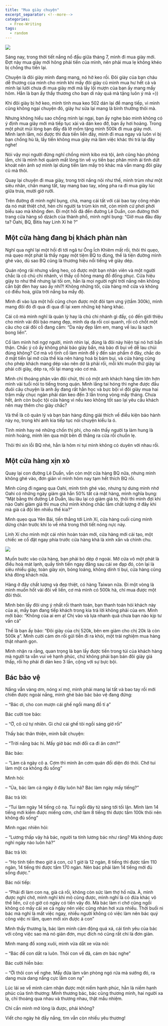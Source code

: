 ```yaml
---
title: "Mua giày chuyện"
excerpt_separator: <!--more-->
categories:
  - Free-Writing
tags:
  - random
---
```


![](assets/images/2020/06/2020-06-03-mua-giay-chuyen.webp)


Sáng nay, trong thời tiết nắng nổ đầu giữa tháng 7, mình đi mua giày mới. Đợt này mua giày mới hông phải tiền của mình, nên phải mua lẹ không khéo bị chồng thu tiền lại.

Chuyện là đôi giày mình đang mang, nó hở keo rồi. Đôi giày của bạn cháu dễ thương của mình cho mình khi mấy đôi giày cũ mình mua hư hết cả và mình lại lười chưa đi mua giày mới mà lầy lội mượn của bạn ấy mang mấy hôm. Hẳn là bạn ấy thấy thương cho bạn dì này quá mà tặng luôn ý mà =))

Khi đôi giày bị hở keo, mình tính mua keo 502 dán lại để mang tiếp, vì mình cũng không ngại chuyện đó, giày hư sửa lại mang là bình thường thôi mà.

Nhưng không hiểu sao chồng mình lại ngại, bạn ấy nghe bảo mình không có ý định mua giày mới mà tiếp tục xài và dán keo đỡ, bạn ấy hơi hoảng. Trong một phút mủi lòng bạn đấy đã lỡ mồm tặng mình 500k đi mua giày mới. Mình lanh lắm, nói được thì đưa tiền liền đây, mình đi mua ngay và luôn vì bị bạn chồng hù là, lấy tiền không mua giày mà làm việc khác thì trả lại đây nghe!

Nói vậy mọi người đừng nghĩ chồng mình kibo mà tội, ảnh cũng hào phóng lắm, chỉ là mình hơi quánh mất lòng tin về vụ tiền bạc phân minh ái tình dứt khoát nên ảnh sợ mình lại dùng tiền làm mấy trò khác mà vẫn mang đôi giày cũ mà thôi.

Quay lại chuyện đi mua giày, trong trời nắng nôi như thế, mình trùm như một siêu nhân, chân mang tất, tay mang bao tay, xông pha ra đi mua giày lúc giữa trưa, mười giờ rưỡi.

Trên đường đi mình nghĩ bụng, chà, mang cái tất với cái bao tay công nhận da nó mát thiệt chớ, hèn chi người ta trùm kín mít, còn mình cứ phơi phới biểu sao mà không đen. Đi một hồi đã đến đường Lê Duẩn, con đường thời trang cửa hàng số dzách của thành phố, mình nghĩ bụng: “Giờ mua đâu đây ta? Oahi, BQ, Bitis hay Linh Xí hè ?”

## Một cửa hàng đang bị khách phàn nàn
Nghĩ qua nghĩ lại một hồi đi tới ngã tư Ông Ích Khiêm mất rồi, thôi thì quẹo, mà quẹo một phát là thấy ngay một tiệm BQ to đùng, thế là tiện đường mình ghé vào, dù sao BQ cũng là thương hiệu nổi tiếng về giày dép.

Quán rộng rãi nhưng vắng heo, có được một bạn nhân viên và một người chắc là cô chủ chi nhánh, vì thấy cổ hông mang đồ đồng phục. Cửa hiệu giày to như thế nhưng lại tối om, hẳn là mọi người nghĩ trời nắng nên không cần bật đèn hay sao ấy nhỉ?! Không những tối, cửa hàng mở cửa và không có điều hoà, giữa trời nắng ba mấy độ.

Mình đi vào lựa một hồi cũng chọn được một đôi tạm ưng ý(tầm 300k), mình mang đôi đó đi qua đi qua đi lại xem những kệ hàng khác.

Cái cô mà mình nghĩ là quản lý hay là chủ chi nhánh gì đấy, có đến giới thiệu cho mình vài đôi bảo mang đẹp, mình dạ dạ rồi coi quanh, rồi cô chốt một câu cho cái đôi cỗ đang cầm: “Da này đẹp lắm em, mang về lau là sạch bong liền”.

Cổ làm mình hơi ngợ người, mình nhìn lại, đúng là đôi này hiện tại nó hơi bẩn thận. Chắc ý cô ấy không phải bảo giày bẩn, mà bảo đi bụi về dễ lau chùi đúng không? Cơ mà vô tình cổ làm mình để ý đến sản phẩm ở đây, chắc do ở mặt tiền lại mở cửa thế kia nên hàng hoá bị bám bụi, và cửa hàng cũng cho phép khách mang dép vào nên dơ là phải rồi, mỗi khi muốn thử giày lại phải cởi giày, dép ra, rồi lại mang vào cơ mà.

Mình chỉ thoáng phân vân đôi chút, thì có một anh khách hàng tầm lớn hơn mình vài tuổi nói to tiếng trong quán. Mình lắng tai hóng thì nghe được đầu đuôi câu chuyện là anh ấy đang rất hằn học và bực bội vì đôi giày mua hai trăm mấy chục ngàn phải dán keo đến 3 lần trong vòng mấy tháng. Chưa hết, ảnh còn buộc tội cửa hàng vì nếu keo không tốt sao lại yêu cầu khách nên may thêm cho giày chắc?

Và thế là cô quản lý và bạn bán hàng đứng giải thích về điều kiện bảo hành này nọ, trong khi anh kia tiếp tục nói chuyện kiểu la ó.

Tính mình hay né những chốn thị phi, cho nên thấy người ta làm hung là mình hoảng, mình lẻn qua một bên đi thẳng ra cửa rồi chuồn lẹ.

Thôi thì xin lỗi BQ nhé, hẳn là hôm ni tụi mình không có duyên với nhau rồi.

## Một cửa hàng xịn xò
Quay lại con đường Lê Duẩn, vẫn còn một cửa hàng BQ nữa, nhưng mình không ghé vào, đơn giản vì mình hôm nay tạm hết thích BQ rồi.

Mình cũng đi ngang qua Oahi, mình tính ghé vào, nhưng tự dưng mình nhớ Oahi có những ngày giảm giá hẳn 50% tất cả mặt hàng, mình nghĩa bụng: “Mặt bằng thì đường Lê Duẩn, lâu lâu lại có giảm giá to, thôi thì mình đợi khi nào Oahi giảm giá thì mua chứ mình không chắc lắm chất lượng ở đây khi mà giá cả đội lên nhiều thế kia?”

Mình quẹo qua Yên Bái, tiến thẳng tới Linh Xí, cửa hàng cuối cùng mình dừng chân trước khi lo về nhà trong thời tiết nóng nực này.

Linh Xí cho mình một cái nhìn hoàn toàn mới, cửa hàng mới cải tạo, một chiếc xe cổ đặt ngay phía trước cửa hàng khá là xinh xắn và chỉnh chu.

![](https://i0.wp.com/beautyoncode.com/wp-content/uploads/2020/07/linh-xi%CC%81.jpg)

Muốn bước vào cửa hàng, bạn phải bỏ dép ở ngoài. Mở cửa vô một phát là điều hoà mát lạnh, quầy tính tiền ngay đằng sau cái xe đạp đó, còn lại là siêu nhiều giày, toàn giày xịn, bóng loáng, không dính tí bụi, cửa hàng cũng khá đông khách nữa.

Hàng ở đây chất lượng và đẹp thiệt, có hàng Taiwan nữa. Đi một vòng là mình muốn hốt vài đôi về liền, cơ mà mình có 500k hà, chỉ mua được một đôi thôi.

Mình bèn lấy đôi ưng ý nhất rồi thanh toán, bạn thanh toán hỏi khách này của ai, mấy bạn đang tiếp khách trong kia trả lời không phải của em. Mình mới bảo: “Không của ai em ạ! Chị vào và lựa nhanh quá chưa bạn nào kịp tư vấn cả”

Thế là bạn ấy bảo: “Đôi giày của chị 520k, bên em giảm cho chị 20k là còn 500k ạ”. Mình cười cám ơn rồi gửi tiền đi ra khỏi, một trải nghiệm mua hàng thật nhanh gọn.

Mình nhận ra rằng, quan trọng là bạn lấy được tiền trong túi của khách hàng mà người ta vẫn vui vẻ hạnh phúc, chứ không phải bạn bán đôi giày giá thấp, rồi họ phải đi dán keo 3 lần, cộng với sự bực bội.

## Bác bảo vệ
Nắng vẫn vàng ơm, nóng xí mợ, mình phải mang lại tất và bao tay rồi mới chiến được ngoài nắng, mình ghé bảo bác bảo vệ đang đứng:

– “Bác ơi, cho con mượn cái ghế ngồi mang đồ tí ạ”

Bác cười toe bảo:

– “Ờ, cô cứ tự nhiên. Gì chứ cái ghế tôi ngồi sáng giờ rồi”

Thấy bác thân thiện, mình bắt chuyện:

– “Trời nắng bác hỉ. Mấy giờ bác mới đổi ca đi ăn cơm?”

Bác bảo:

– “Làm cả ngày cô ạ. Cơm thì mình ăn cơm quán đối diện đó thôi. Chớ tui làm một ca không đủ sống”

Mình hỏi:

– “Ủa, bác làm cả ngày ở đây luôn hả? Bác làm ngày mấy tiếng?”

Bác trả lời:

– “Tui làm ngày 14 tiếng cô nạ. Tui ngồi đây từ sáng tới tối lận. Mình làm 14 tiếng mới kiếm được miếng cơm, chớ làm 8 tiếng thì được tầm 100k thôi nên không đủ sống”

Mình ngạc nhiên hỏi:

– “Lương thấp vậy hả bác, người ta tính lương bác như răng? Mà không được nghỉ ngày nào luôn hả?”

Bác trả lời:

– “Họ tính tiền theo giờ á con, cứ 1 giờ là 12 ngàn, 8 tiếng thì được tầm 110 ngàn, 14 tiếng thì được tầm 170 ngàn. Nên bác phải làm 14 tiếng mới đủ sống được.”

Bác nói tiếp:

– “Phải đi làm con nạ, già cả rồi, không còn sức làm thợ hồ nữa. À, mình được nghỉ chớ, mình nghỉ khi mô cũng được, mình nghỉ là có đứa khác vô thế liền, cứ có giờ có ngày có tiền vậy đó. Mà bác làm ri chớ cũng ngồi không có mấy cái xe cả ngày nên việc cũng nhàn hơi xưa nhiều. Thời buổi ni bác mà nghỉ là mất việc ngay, nhiều người không có việc làm nên bác quý công việc ni lắm, quen mới xin được á con”

Mình thấy thương lạ, bác làm mình cảm động quá xá, cái tình yêu của bác với công việc sao mà nó giản đơn, mục đích nó cũng rất chi là đơn giản.

Mình mang đồ xong xuôi, mình vừa dắt xe vừa nói:

– “Bác để con dắt ra luôn. Thôi con về đã, cám ơn bác nghe”

Bác cười hiền bảo:

– “Ời thôi con về nghe. Mấy đứa làm văn phòng ngó rứa mà sướng đó, ra dang mưa dang nắng cực lắm con nạ”

Lúc lái xe về mình cảm nhận được một niềm hạnh phúc, hẳn là niềm hạnh phúc của tình thương: Mình thương bác, bác cũng thương mình, hai người xa lạ, chỉ thoáng qua nhau và thương nhau, thật mầu nhiệm.

Chỉ cần mình mở lòng là được, phải không?

Viết cho ngày hè đầy nắng, tim vẫn còn nhiều yêu thương!